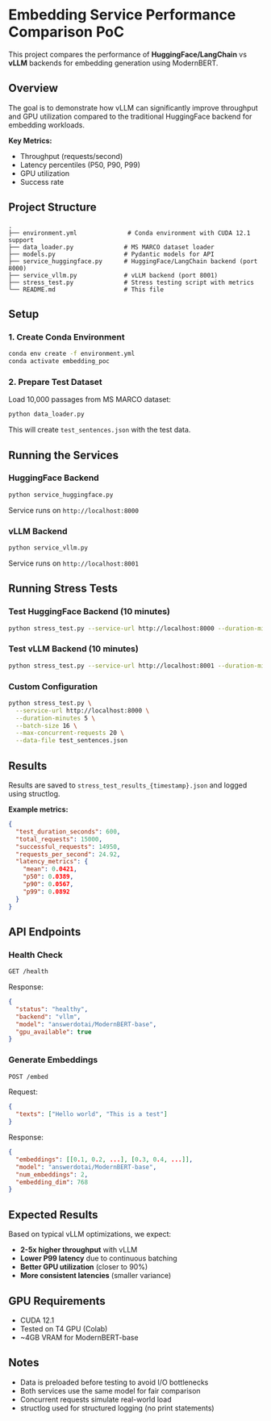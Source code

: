 # Embedding Service Performance Comparison PoC

This project compares the performance of **HuggingFace/LangChain** vs **vLLM** backends for embedding generation using ModernBERT.

## Overview

The goal is to demonstrate how vLLM can significantly improve throughput and GPU utilization compared to the traditional HuggingFace backend for embedding workloads.

**Key Metrics:**
- Throughput (requests/second)
- Latency percentiles (P50, P90, P99)
- GPU utilization
- Success rate

## Project Structure

```
.
├── environment.yml              # Conda environment with CUDA 12.1 support
├── data_loader.py              # MS MARCO dataset loader
├── models.py                   # Pydantic models for API
├── service_huggingface.py      # HuggingFace/LangChain backend (port 8000)
├── service_vllm.py             # vLLM backend (port 8001)
├── stress_test.py              # Stress testing script with metrics
└── README.md                   # This file
```

## Setup

### 1. Create Conda Environment

```bash
conda env create -f environment.yml
conda activate embedding_poc
```

### 2. Prepare Test Dataset

Load 10,000 passages from MS MARCO dataset:

```bash
python data_loader.py
```

This will create `test_sentences.json` with the test data.

## Running the Services

### HuggingFace Backend

```bash
python service_huggingface.py
```

Service runs on `http://localhost:8000`

### vLLM Backend

```bash
python service_vllm.py
```

Service runs on `http://localhost:8001`

## Running Stress Tests

### Test HuggingFace Backend (10 minutes)

```bash
python stress_test.py --service-url http://localhost:8000 --duration-minutes 10 --batch-size 32 --max-concurrent-requests 10
```

### Test vLLM Backend (10 minutes)

```bash
python stress_test.py --service-url http://localhost:8001 --duration-minutes 10 --batch-size 32 --max-concurrent-requests 10
```

### Custom Configuration

```bash
python stress_test.py \
  --service-url http://localhost:8000 \
  --duration-minutes 5 \
  --batch-size 16 \
  --max-concurrent-requests 20 \
  --data-file test_sentences.json
```

## Results

Results are saved to `stress_test_results_{timestamp}.json` and logged using structlog.

**Example metrics:**
```json
{
  "test_duration_seconds": 600,
  "total_requests": 15000,
  "successful_requests": 14950,
  "requests_per_second": 24.92,
  "latency_metrics": {
    "mean": 0.0421,
    "p50": 0.0389,
    "p90": 0.0567,
    "p99": 0.0892
  }
}
```

## API Endpoints

### Health Check
```bash
GET /health
```

Response:
```json
{
  "status": "healthy",
  "backend": "vllm",
  "model": "answerdotai/ModernBERT-base",
  "gpu_available": true
}
```

### Generate Embeddings
```bash
POST /embed
```

Request:
```json
{
  "texts": ["Hello world", "This is a test"]
}
```

Response:
```json
{
  "embeddings": [[0.1, 0.2, ...], [0.3, 0.4, ...]],
  "model": "answerdotai/ModernBERT-base",
  "num_embeddings": 2,
  "embedding_dim": 768
}
```

## Expected Results

Based on typical vLLM optimizations, we expect:

- **2-5x higher throughput** with vLLM
- **Lower P99 latency** due to continuous batching
- **Better GPU utilization** (closer to 90%)
- **More consistent latencies** (smaller variance)

## GPU Requirements

- CUDA 12.1
- Tested on T4 GPU (Colab)
- ~4GB VRAM for ModernBERT-base

## Notes

- Data is preloaded before testing to avoid I/O bottlenecks
- Both services use the same model for fair comparison
- Concurrent requests simulate real-world load
- structlog used for structured logging (no print statements)

